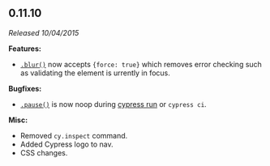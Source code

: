 ## 0.11.10

_Released 10/04/2015_

**Features:**

- [`.blur()`](/api/commands/blur) now accepts `{force: true}` which removes error checking such as validating the element is urrently in focus.

**Bugfixes:**

- [`.pause()`](/api/commands/pause) is now noop during [cypress run](/guides/guides/command-line#cypress-run) or `cypress ci`.

**Misc:**

- Removed `cy.inspect` command.
- Added Cypress logo to nav.
- CSS changes.
